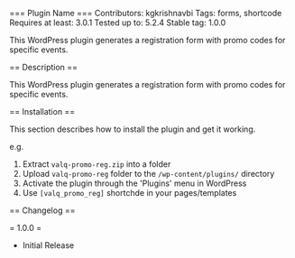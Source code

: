 === Plugin Name ===
Contributors: kgkrishnavbi
Tags: forms, shortcode
Requires at least: 3.0.1
Tested up to: 5.2.4
Stable tag: 1.0.0

This WordPress plugin generates a registration form with promo codes for specific events. 

== Description ==

This WordPress plugin generates a registration form with promo codes for specific events. 

== Installation ==

This section describes how to install the plugin and get it working.

e.g.

1. Extract `valq-promo-reg.zip` into a folder
1. Upload `valq-promo-reg` folder to the `/wp-content/plugins/` directory
1. Activate the plugin through the 'Plugins' menu in WordPress
1. Use `[valq_promo_reg]` shortchde in your pages/templates

== Changelog ==

= 1.0.0 =
* Initial Release